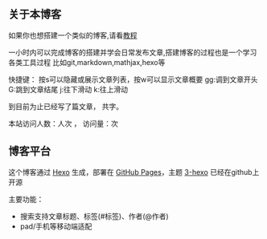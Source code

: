

## 关于本博客
如果你也想搭建一个类似的博客,请看[教程](https://xjoi.github.io/2018/08/25/hexo-github/)

一小时内可以完成博客的搭建并学会日常发布文章,搭建博客的过程也是一个学习各类工具过程
比如git,markdown,mathjax,hexo等

快捷键：
按s可以隐藏或展示文章列表，按w可以显示文章概要
gg:调到文章开头
G:跳到文章结尾
j:往下滑动
k:往上滑动


到目前为止已经写了<code class="article_number"></code>篇文章， 共<code class="site_word_count"></code>字。

本站访问人数：<code class="site_uv"></code>人次 ， 访问量：<code class="site_pv"></code>次

## 博客平台
这个博客通过 [Hexo](https://hexo.io/) 生成，部署在 [GitHub Pages](https://pages.github.com/)，主题 [3-hexo](https://github.com/yelog/hexo-theme-3-hexo) 已经在github上开源

主要功能：
- 搜索支持文章标题、标签(#标签)、作者(@作者)
- pad/手机等移动端适配
